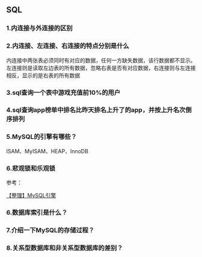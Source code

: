 ## SQL
### 1.内连接与外连接的区别

### 2.内连接、左连接、右连接的特点分别是什么
内连接中两张表必须同时有对应的数据，任何一方缺失数据，该行数据都不显示。
左连接则是读取左边表的所有数据，忽略右表是否有对应数据，右连接则与左连接相反，显示的是右表的所有数据

### 3.sql查询一个表中游戏充值前10%的用户

### 4.sql查询app榜单中排名比昨天排名上升了的app，并按上升名次倒序排列

### 5.MySQL的引擎有哪些？
ISAM、MyISAM、HEAP、InnoDB
### 6.悲观锁和乐观锁

参考：

[【整理】MySQL引擎](http://www.cnblogs.com/sopc-mc/archive/2011/11/01/2232212.html)

### 6.数据库索引是什么？

### 7.介绍一下MySQL的存储过程？

### 8.关系型数据库和非关系型数据库的差别？

